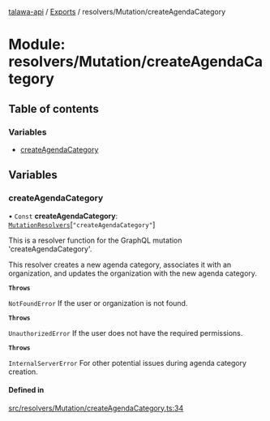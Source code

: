 [talawa-api](../README.md) / [Exports](../modules.md) / resolvers/Mutation/createAgendaCategory

# Module: resolvers/Mutation/createAgendaCategory

## Table of contents

### Variables

- [createAgendaCategory](resolvers_Mutation_createAgendaCategory.md#createagendacategory)

## Variables

### createAgendaCategory

• `Const` **createAgendaCategory**: [`MutationResolvers`](types_generatedGraphQLTypes.md#mutationresolvers)[``"createAgendaCategory"``]

This is a resolver function for the GraphQL mutation 'createAgendaCategory'.

This resolver creates a new agenda category, associates it with an organization,
and updates the organization with the new agenda category.

**`Throws`**

`NotFoundError` If the user or organization is not found.

**`Throws`**

`UnauthorizedError` If the user does not have the required permissions.

**`Throws`**

`InternalServerError` For other potential issues during agenda category creation.

#### Defined in

[src/resolvers/Mutation/createAgendaCategory.ts:34](https://github.com/PalisadoesFoundation/talawa-api/blob/e919df4/src/resolvers/Mutation/createAgendaCategory.ts#L34)
